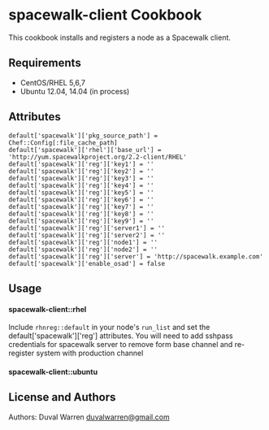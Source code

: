 spacewalk-client Cookbook
=========================
This cookbook installs and registers a node as a Spacewalk client.

Requirements
------------
- CentOS/RHEL 5,6,7
- Ubuntu 12.04, 14.04 (in process)

Attributes
----------
```
default['spacewalk']['pkg_source_path'] = Chef::Config[:file_cache_path]
default['spacewalk']['rhel']['base_url'] = 'http://yum.spacewalkproject.org/2.2-client/RHEL'
default['spacewalk']['reg']['key1'] = ''
default['spacewalk']['reg']['key2'] = ''
default['spacewalk']['reg']['key3'] = ''
default['spacewalk']['reg']['key4'] = ''
default['spacewalk']['reg']['key5'] = ''
default['spacewalk']['reg']['key6'] = ''
default['spacewalk']['reg']['key7'] = ''
default['spacewalk']['reg']['key8'] = ''
default['spacewalk']['reg']['key9'] = ''
default['spacewalk']['reg']['server1'] = ''
default['spacewalk']['reg']['server2'] = ''
default['spacewalk']['reg']['node1'] = ''
default['spacewalk']['reg']['node2'] = ''
default['spacewalk']['reg']['server'] = 'http://spacewalk.example.com'
default['spacewalk']['enable_osad'] = false
```

Usage
-----
#### spacewalk-client::rhel
Include `rhnreg::default` in your node's `run_list` and set the default['spacewalk']['reg'] attributes.
You will need to add sshpass credentials for spacewalk server to remove form base channel and re-register
system with production channel 
#### spacewalk-client::ubuntu

License and Authors
-------------------
Authors: Duval Warren duvalwarren@gmail.com

